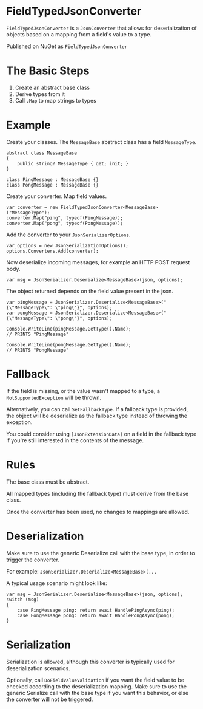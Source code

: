 # FieldTypedJsonConverter

`FieldTypedJsonConverter` is a `JsonConverter` that allows for deserialization of objects based on a mapping from a field's value to a type.

Published on NuGet as `FieldTypedJsonConverter`

# The Basic Steps

1. Create an abstract base class
2. Derive types from it
3. Call `.Map` to map strings to types

# Example

Create your classes.  The `MessageBase` abstract class has a field `MessageType`.

```
abstract class MessageBase
{
    public string? MessageType { get; init; }
}

class PingMessage : MessageBase {}
class PongMessage : MessageBase {}
```

Create your converter.  Map field values.

```
var converter = new FieldTypedJsonConverter<MessageBase>("MessageType");
converter.Map("ping", typeof(PingMessage));
converter.Map("pong", typeof(PongMessage));
```

Add the converter to your `JsonSerializerOptions`.

```
var options = new JsonSerializationOptions();
options.Converters.Add(converter);
```

Now deserialize incoming messages, for example an HTTP POST request body.

```
var msg = JsonSerializer.Deserialize<MessageBase>(json, options);
```

The object returned depends on the field value present in the json.

```
var pingMessage = JsonSerializer.Deserialize<MessageBase>("{\"MessageType\": \"ping\"}", options);
var pongMessage = JsonSerializer.Deserialize<MessageBase>("{\"MessageType\": \"pong\"}", options);

Console.WriteLine(pingMessage.GetType().Name);
// PRINTS "PingMessage"

Console.WriteLine(pongMessage.GetType().Name);
// PRINTS "PongMessage"
```

# Fallback

If the field is missing, or the value wasn't mapped to a type, a `NotSupportedException` will be thrown.

Alternatively, you can call `SetFallbackType`.  If a fallback type is provided, the object will be deserialize as the fallback type instead of throwing the exception.

You could consider using `[JsonExtensionData]` on a field in the fallback type if you're still interested in the contents of the message.

# Rules

The base class must be abstract.

All mapped types (including the fallback type) must derive from the base class.

Once the converter has been used, no changes to mappings are allowed.

# Deserialization

Make sure to use the generic Deserialize call with the base type, in order to trigger the converter.

For example:  `JsonSerializer.Deserialize<MessageBase>(...`

A typical usage scenario might look like:
```
var msg = JsonSerializer.Deserialize<MessageBase>(json, options);
switch (msg)
{
    case PingMessage ping: return await HandlePingAsync(ping);
    case PongMessage pong: return await HandlePongAsync(pong);
}
```

# Serialization

Serialization is allowed, although this converter is typically used for deserialization scenarios.

Optionally, call `DoFieldValueValidation` if you want the field value to be checked according to the deserialization mapping.  Make sure to use the generic Serialize call with the base type if you want this behavior, or else the converter will not be triggered.
